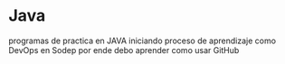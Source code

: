 # Java
programas de practica en JAVA
iniciando proceso de aprendizaje como DevOps en Sodep
por ende debo aprender como usar GitHub
